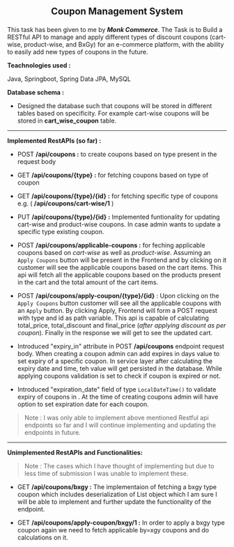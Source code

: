 ## <p style="text-align:center">__Coupon Management System__</p>

This task has been given to me by ___Monk Commerce___. The Task is to Build a RESTful API to manage and apply different types of discount coupons
(cart-wise, product-wise, and BxGy) for an e-commerce platform, with the ability to easily add
new types of coupons in the future.

__Teachnologies used :__

Java, Springboot, Spring Data JPA, MySQL

__Database schema :__

* Designed the database such that coupons will be stored in different tables based on specificity. For example cart-wise coupons will be stored in __cart_wise_coupon__ table. 
***

__Implemented RestAPIs (so far) :__

* POST __/api/coupons :__ to create coupons based on type present in the request body
* GET __/api/coupons/{type} :__ for fetching coupons based on type of coupon
* GET __/api/coupons/{type}/{id} :__ for fetching specific type of coupons e.g.
( __/api/coupons/cart-wise/1__ )
* PUT __/api/coupons/{type}/{id} :__ Implemented funtionality for updating cart-wise and product-wise coupons. In case admin wants to update a specific type existing coupon.
* POST  __/api/coupons/applicable-coupons :__ for feching applicable coupons based on _cart-wise_ as well as _product-wise_. Assuming an `Apply Coupons` button will be present in the Frontend and by clicking on it customer will see the applicable coupons based on the cart items. This api will fetch all the applicable coupons based on the products present in the cart and the total amount of the cart items.

* POST __/api/coupons/apply-coupon/{type}/{id}__ : Upon clicking on the `Apply Coupons` button customer will see all the applicable coupons with an `Apply` button. By clicking Apply, Frontend will form a POST request with type and id as path variable. This api is capable of calculating total_price, total_discount and final_price (_after applying discount as per coupon_). Finally in the response we will get to see the updated cart.

* Introduced "expiry_in" attribute in POST __/api/coupons__ endpoint request body. When creating a coupon admin can add expires in days value to set expiry of a specific coupon. In service layer after calculating the expiry date and time, teh value will get persisted in the database. While applying coupons validation is set to check if coupon is expired or not.

* Introduced "expiration_date" field of type `LocalDateTime()` to validate expiry of coupons in . At the time of creating coupons admin will have option to set expiration date for each coupon.

> Note : I was only able to implement above mentioned Restful api endpoints so far and I will continue implementing and updating the endpoints in future.

___

__Unimplemented RestAPIs and Functionalities:__

> Note : The cases which I have thought of implementing but due to less time of submission I was unable to implement these.

* GET __/api/coupons/bxgy :__ The implementaion of fetching a bxgy type coupon which includes deserialization of List<Product> object which I am sure I will be able to implement and further update the functionality of the endpoint.

* GET __/api/coupons/apply-coupon/bxgy/1 :__ In order to apply a bxgy type coupon again we need to fetch applicable by=xgy coupons and do calculations on it.



